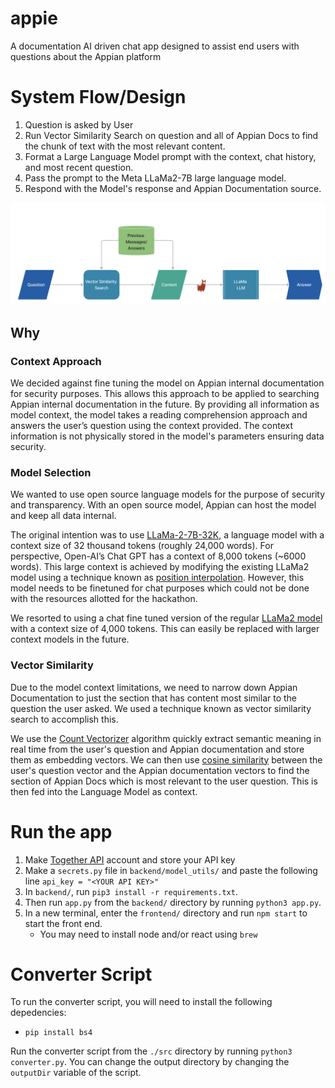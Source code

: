# appie
A documentation AI driven chat app designed to assist end users with questions about the Appian platform

# System Flow/Design
1. Question is asked by User
2. Run Vector Similarity Search on question and all of Appian Docs to find the chunk of text with the most relevant content.
3. Format a Large Language Model prompt with the context, chat history, and most recent question.
4. Pass the prompt to the Meta LLaMa2-7B large language model.
5. Respond with the Model's response and Appian Documentation source.

![image info](./pictures/flow_chart.png)
## Why

### Context Approach
We decided against fine tuning the model on Appian internal documentation for security purposes. This allows this approach to be applied to searching Appian internal documentation in the future. By providing all information as model context, the model takes a reading comprehension approach and answers the user’s question using the context provided. The context information is not physically stored in the model's parameters ensuring data security.

### Model Selection
We wanted to use open source language models for the purpose of security and transparency. With an open source model, Appian can host the model and keep all data internal.

The original intention was to use [LLaMa-2-7B-32K](https://huggingface.co/togethercomputer/LLaMa-2-7B-32K), a language model with a context size of 32 thousand tokens (roughly 24,000 words). For perspective, Open-AI’s Chat GPT has a context of 8,000 tokens (~6000 words).
This large context is achieved by modifying the existing LLaMa2 model using a technique known as [position interpolation](https://huggingface.co/papers/2306.15595). However, this model needs to be finetuned for chat purposes which could not be done with the resources allotted for the hackathon.

We resorted to using a chat fine tuned version of the regular [LLaMa2 model](https://huggingface.co/meta-LLaMa/LLaMa-2-7b-chat) with a context size of 4,000 tokens. This can easily be replaced with larger context models in the future.

### Vector Similarity
Due to the model context limitations, we need to narrow down Appian Documentation to just the section that has content most similar to the question the user asked. We used a technique known as vector similarity search to accomplish this.

We use the [Count Vectorizer](https://www.geeksforgeeks.org/using-countvectorizer-to-extracting-features-from-text/) algorithm quickly extract semantic meaning in real time from the user's question and Appian documentation and store them as embedding vectors. We can then use [cosine similarity](https://www.pinecone.io/learn/vector-similarity/) between the user's question vector and the Appian documentation vectors to find the section of Appian Docs which is most relevant to the user question. This is then fed into the Language Model as context.


# Run the app
1. Make [Together API](https://api.together.xyz) account and store your API key
2. Make a `secrets.py` file in `backend/model_utils/` and paste the following line `api_key = "<YOUR API KEY>"`
3. In `backend/`, run `pip3 install -r requirements.txt`.
4. Then run `app.py` from the `backend/` directory by running `python3 app.py`.
5. In a new terminal, enter the `frontend/` directory and run `npm start` to start the front end.
    - You may need to install node and/or react using `brew`

# Converter Script
To run the converter script, you will need to install the following depedencies:
 - `pip install bs4`

 Run the converter script from the `./src` directory by running `python3 converter.py`.
 You can change the output directory by changing the `outputDir` variable of the script.

